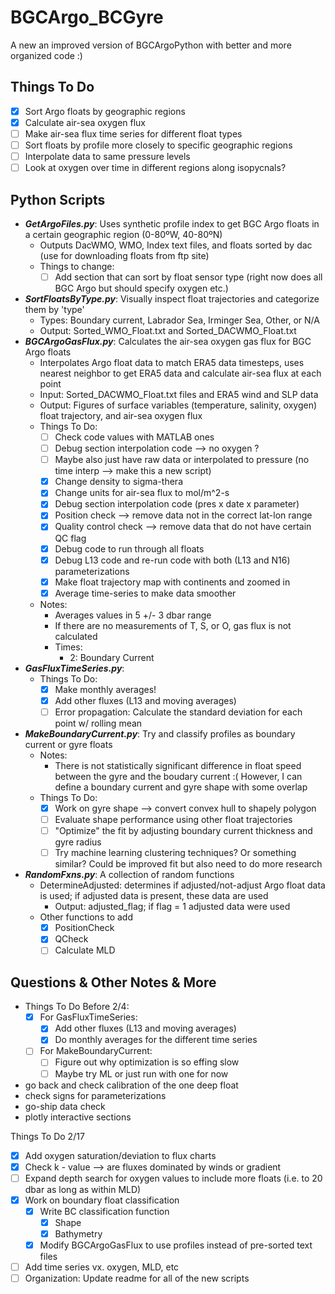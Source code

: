 # BGCArgo_BCGyre

A new an improved version of BGCArgoPython with better and more organized code :)

## Things To Do
- [X] Sort Argo floats by geographic regions
- [X] Calculate air-sea oxygen flux
- [ ] Make air-sea flux time series for different float types
- [ ] Sort floats by profile more closely to specific geographic regions
- [ ] Interpolate data to same pressure levels
- [ ] Look at oxygen over time in different regions along isopycnals?

## Python Scripts
- ***GetArgoFiles.py***: Uses synthetic profile index to get BGC Argo floats in a certain geographic region (0-80ºW, 40-80ºN)
  - Outputs DacWMO, WMO, Index text files, and floats sorted by dac (use for downloading floats from ftp site)
  - Things to change:
    - [ ] Add section that can sort by float sensor type (right now does all BGC Argo but should specify oxygen etc.)
- ***SortFloatsByType.py***: Visually inspect float trajectories and categorize them by 'type'
  - Types: Boundary current, Labrador Sea, Irminger Sea, Other, or N/A
  - Output: Sorted_WMO_<TYPE>Float.txt and Sorted_DACWMO_<TYPE>Float.txt
- ***BGCArgoGasFlux.py***: Calculates the air-sea oxygen gas flux for BGC Argo floats
  - Interpolates Argo float data to match ERA5 data timesteps, uses nearest neighbor to get ERA5 data and calculate air-sea flux at each point
  - Input: Sorted_DACWMO_<TYPE>Float.txt files and ERA5 wind and SLP data
  - Output: Figures of surface variables (temperature, salinity, oxygen) float trajectory, and air-sea oxygen flux
  - Things To Do:
    - [ ] Check code values with MATLAB ones
    - [ ] Debug section interpolation code --> no oxygen ?
    - [ ] Maybe also just have raw data or interpolated to pressure (no time interp --> make this a new script)
    - [X] Change density to sigma-thera
    - [X] Change units for air-sea flux to mol/m^2-s
    - [X] Debug section interpolation code (pres x date x parameter)
    - [X] Position check --> remove data not in the correct lat-lon range
    - [X] Quality control check --> remove data that do not have certain QC flag
    - [X] Debug code to run through all floats
    - [X] Debug L13 code and re-run code with both (L13 and N16) parameterizations
    - [X] Make float trajectory map with continents and zoomed in
    - [X] Average time-series to make data smoother
  - Notes:
    - Averages values in 5 +/- 3 dbar range
    - If there are no measurements of T, S, or O, gas flux is not calculated
    - Times:
      - 2: Boundary Current
- ***GasFluxTimeSeries.py***:
  - Things To Do:
    - [X] Make monthly averages!
    - [X] Add other fluxes (L13 and moving averages)
    - [ ] Error propagation: Calculate the standard deviation for each point w/ rolling mean
- ***MakeBoundaryCurrent.py***: Try and classify profiles as boundary current or gyre floats
  - Notes:
    - There is not statistically significant difference in float speed between the gyre and the boudary current :( However, I can define a boundary current and gyre shape with some overlap
  - Things To Do:
    - [X] Work on gyre shape --> convert convex hull to shapely polygon
    - [ ] Evaluate shape performance using other float trajectories
    - [ ] "Optimize" the fit by adjusting boundary current thickness and gyre radius
    - [ ] Try machine learning clustering techniques? Or something similar? Could be improved fit but also need to do more research
- ***RandomFxns.py***: A collection of random functions
  - DetermineAdjusted: determines if adjusted/not-adjust Argo float data is used; if adjusted data is present, these data are used
    - Output: adjusted_flag; if flag = 1 adjusted data were used
  - Other functions to add
    - [X] PositionCheck
    - [X] QCheck
    - [ ] Calculate MLD

## Questions & Other Notes & More
- Things To Do Before 2/4:
  - [X] For GasFluxTimeSeries:
    - [X] Add other fluxes (L13 and moving averages)
    - [X] Do monthly averages for the different time series
  - [ ] For MakeBoundaryCurrent:
    - [ ] Figure out why optimization is so effing slow
    - [ ] Maybe try ML or just run with one for now

- go back and check calibration of the one deep float
- check signs for parameterizations
- go-ship data check
- plotly interactive sections

Things To Do 2/17
- [X] Add oxygen saturation/deviation to flux charts
- [X] Check k - value --> are fluxes dominated by winds or gradient
- [ ] Expand depth search for oxygen values to include more floats (i.e. to 20 dbar as long as within MLD)
- [X] Work on boundary float classification
  - [X] Write BC classification function
    - [X] Shape
    - [X] Bathymetry
  - [X] Modify BGCArgoGasFlux to use profiles instead of pre-sorted text files
- [ ] Add time series vx. oxygen, MLD, etc
- [ ] Organization: Update readme for all of the new scripts
